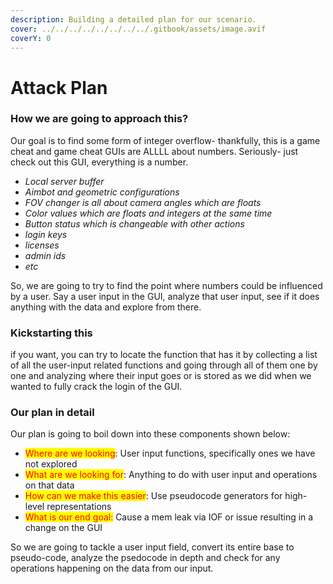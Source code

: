 ```yaml
---
description: Building a detailed plan for our scenario.
cover: ../../../../../../../../.gitbook/assets/image.avif
coverY: 0
---
```


# Attack Plan

### How we are going to approach this?

Our goal is to find some form of integer overflow- thankfully, this is a game cheat and game cheat GUIs are ALLLL about numbers. Seriously- just check out this GUI, everything is a number.

* _Local server buffer_
* _Aimbot and geometric configurations_
* _FOV changer is all about camera angles which are floats_
* _Color values which are floats and integers at the same time_
* _Button status which is changeable with other actions_
* _login keys_
* _licenses_
* _admin ids_
* _etc_

So, we are going to try to find the point where numbers could be influenced by a user. Say a user input in the GUI, analyze that user input, see if it does anything with the data and explore from there.

### Kickstarting this&#x20;

if you want, you can try to locate the function that has it by collecting a list of all the user-input related functions and going through all of them one by one and analyzing where their input goes or is stored as we did when we wanted to fully crack the login of the GUI.

### Our plan in detail

Our plan is going to boil down into these components shown below:

* <mark style="color:red;">Where are we looking</mark>: User input functions, specifically ones we have not explored
* <mark style="color:red;">What are we looking for</mark>: Anything to do with user input and operations on that data&#x20;
* <mark style="color:red;">How can we make this easier</mark>: Use pseudocode generators for high-level representations
* <mark style="color:red;">What is our end goal:</mark> Cause a mem leak via IOF or issue resulting in a change on the GUI&#x20;

So we are going to tackle a user input field, convert its entire base to pseudo-code, analyze the psedocode in depth and check for any operations happening on the data from our input.

